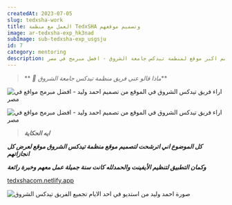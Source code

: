 ```yaml
---
createdAt: 2023-07-05
slug: tedxsha-work
title: العمل مع منظمة TedxSHA وتصميم موقعهم
image: ar-tedxsha-exp_hk3nad
subImage: sub-tedxsha-exp_usgsju
id: 7
category: mentoring
description: احمد وليد صمم اكبر موقع لمنظمة تيدكس جامعة الشروق - افضل مبرمج في مصر
---
```

> ** *🚀 ماذا قالو عني فريق منظمة تيدكس جامعة الشروق***

![اراء فريق تيدكس الشروق في الموقع من تصميم احمد وليد - افضل مبرمج مواقع في مصر](https://res.cloudinary.com/drcfigqqr/image/upload/v1688528512/msg1-tedxsha_zxotfo.webp "اراء فريق تيدكس الشروق في الموقع من تصميم احمد وليد")

![اراء فريق تيدكس الشروق في الموقع من تصميم احمد وليد - افضل مبرمج مواقع في مصر](https://res.cloudinary.com/drcfigqqr/image/upload/v1688528511/msg2-tedxsha_ju8yl8.webp "اراء فريق تيدكس الشروق في الموقع من تصميم احمد وليد")

> ***ايه الحكاية***

***ك﻿ل الموضوع اني اترشحت لتصميم موقع منظمة تيدكس الشروق موقع لعرض كل انجازاتهم***

***و﻿كمان التطبيق لتنظيم الأيفينت والحمدلله كانت سنة جميلة عمل معهم وخبرة رائعة***

[tedxshacom.netlify.app](https://tedxshacom.netlify.app/)

![صورة احمد وليد من استديو في احد الايام تجميع الفريق تيدكس الشروق](https://res.cloudinary.com/drcfigqqr/image/upload/v1688529382/ahmedwaleed-tedxsha.webp "صورة احمد وليد من استديو في احد الايام تجميع الفريق")